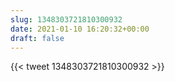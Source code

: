 ```yaml
---
slug: 1348303721810300932
date: 2021-01-10 16:20:32+00:00
draft: false
---
```


{{< tweet 1348303721810300932 >}}
